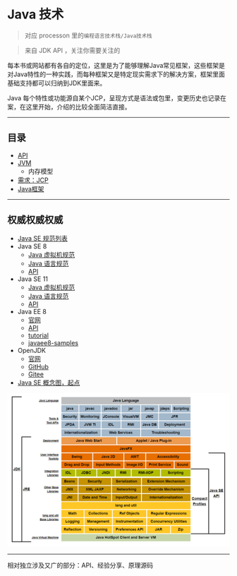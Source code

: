 # Java 技术

>   对应 processon 里的`编程语言技术栈/Java技术栈`

>   来自 JDK API ，关注你需要关注的

每本书或网站都有各自的定位，这里是为了能够理解Java常见框架，这些框架是对Java特性的一种实践，而每种框架又是特定现实需求下的解决方案，框架里面基础支持都可以归纳到JDK里面来。

Java 每个特性或功能源自某个JCP，呈现方式是语法或包里，变更历史也记录在案，在这里开始，介绍的比较全面简洁直接。

----

##  目录
-   [API](j001/README.md)
-   [JVM](j002/README.md)
    -   内存模型
-   [需求：JCP](j003/README.md)
-   [Java框架](j004/README.md)

----

##  权威权威权威
-   [Java SE 规范列表](https://docs.oracle.com/javase/specs/index.html)
-   Java SE 8
    -   [Java 虚拟机规范](https://docs.oracle.com/javase/specs/jvms/se8/html/index.html)
    -   [Java 语言规范](https://docs.oracle.com/javase/specs/jls/se8/html/index.html)
    -   [API](https://docs.oracle.com/javase/8/docs/api/index.html)
-   Java SE 11
    -   [Java 虚拟机规范](https://docs.oracle.com/javase/specs/jvms/se11/html/index.html)
    -   [Java 语言规范](https://docs.oracle.com/javase/specs/jls/se11/html/index.html)
    -   [API](https://docs.oracle.com/en/java/javase/11/docs/api/index.html)
-   Java EE 8
    -   [官网](https://www.oracle.com/technetwork/java/javaee/overview/index.html)
    -   [API](https://javaee.github.io/javaee-spec/javadocs/)
    -   [tutorial](https://javaee.github.io/tutorial/)
    -   [javaee8-samples](https://github.com/javaee-samples/javaee8-samples)
-   OpenJDK
    -   [官网](https://hg.openjdk.java.net/)
    -   [GitHub](https://github.com/openjdk/jdk)
    -   [Gitee]()
-   [Java SE 概念图，起点](https://docs.oracle.com/javase/8/docs/)

![20200202-185537](images/20200202-185537.png)


----

相对独立涉及又广的部分：API、经验分享、原理源码
